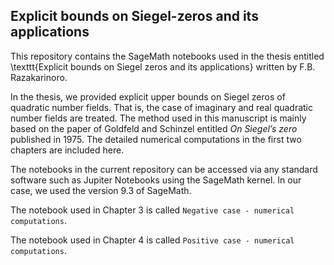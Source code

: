 ## Explicit bounds on Siegel-zeros and its applications
This repository contains the SageMath notebooks used in the thesis entitled \texttt{Explicit bounds on Siegel zeros and its applications} written by F.B. Razakarinoro.

In the thesis, we provided explicit upper bounds on Siegel zeros of quadratic number fields. That is, the case of imaginary and real quadratic number fields are treated. The method used in this manuscript is mainly based on the paper of Goldfeld and Schinzel entitled $\textit{On Siegel's zero}$ published in 1975. The detailed numerical computations in the first two chapters are included here. 

The notebooks in the current repository can be accessed via any standard software such as Jupiter Notebooks using the SageMath kernel. In our case, we used the version 9.3 of SageMath. 

The notebook used in Chapter 3 is called $\texttt{Negative case - numerical computations}$.

The notebook used in Chapter 4 is called $\texttt{Positive case - numerical computations}$.
